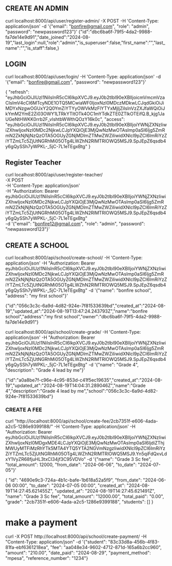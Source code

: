 ## CREATE AN ADMIN

curl localhost:8000/api/user/register-admin/ -X POST -H 'Content-Type: application/json' -d '{"email": "bonfire@gmail.com", "role": "admin", "password": "newpassword123"}'
{"id":"dbc6ba6f-79f5-4da2-9988-fa7de14e9d91","date_joined":"2024-08-19","last_login":null,"role":"admin","is_superuser":false,"first_name":"","last_name":"","is_staff":false,}

## LOGIN

curl localhost:8000/api/user/login/ -H 'Content-Type: application/json' -d '{"email": "bonfire@gmail.com", "password": "newpassword123"}'

{
"refresh": "eyJhbGciOiJIUzI1NiIsInR5cCI6IkpXVCJ9.eyJ0b2tlbl90eXBlIjoicmVmcmVzaCIsImV4cCI6MTcyNDE1OTQ5MCwiaWF0IjoxNzI0MDczMDkwLCJqdGkiOiJiMDYxNzgwOGUxY2Q0YmZiYTYyOWVkMzFlYTYxMjljZiIsInVzZXJfaWQiOiJkYmM2YmE2Zi03OWY1LTRkYTItOTk4OC1mYTdkZTE0ZTlkOTEifQ.B_kjg1JaUGeNtHWKK0rrb2F_vlshtbWWthQOzY16k0c",
"access": "eyJhbGciOiJIUzI1NiIsInR5cCI6IkpXVCJ9.eyJ0b2tlbl90eXBlIjoiYWNjZXNzIiwiZXhwIjoxNzI0MDc2NjkwLCJpYXQiOjE3MjQwNzMwOTAsImp0aSI6Ijg5ZmRmN2ZkNjNjNzQzOTA5OGUyZGNjMDlmZTMwZWZiIiwidXNlcl9pZCI6ImRiYzZiYTZmLTc5ZjUtNGRhMi05OTg4LWZhN2RlMTRlOWQ5MSJ9.SpJEpZ6qsdb4y6gQySSh7yWPKL-\_5jC-7L1eTEgxBtg"
}

## Register Teacher

curl localhost:8000/api/user/register-teacher/ \
-X POST \
-H 'Content-Type: application/json' \
-H "Authorization: Bearer eyJhbGciOiJIUzI1NiIsInR5cCI6IkpXVCJ9.eyJ0b2tlbl90eXBlIjoiYWNjZXNzIiwiZXhwIjoxNzI0MDc2NjkwLCJpYXQiOjE3MjQwNzMwOTAsImp0aSI6Ijg5ZmRmN2ZkNjNjNzQzOTA5OGUyZGNjMDlmZTMwZWZiIiwidXNlcl9pZCI6ImRiYzZiYTZmLTc5ZjUtNGRhMi05OTg4LWZhN2RlMTRlOWQ5MSJ9.SpJEpZ6qsdb4y6gQySSh7yWPKL-\_5jC-7L1eTEgxBtg" \
-d '{"email": "bonfire12@gmail.com", "role": "admin", "password": "newpassword123"}'

## CREATE A SCHOOL

curl localhost:8000/api/school/create-school/ -H 'Content-Type: application/json' -H "Authorization: Bearer eyJhbGciOiJIUzI1NiIsInR5cCI6IkpXVCJ9.eyJ0b2tlbl90eXBlIjoiYWNjZXNzIiwiZXhwIjoxNzI0MDc2NjkwLCJpYXQiOjE3MjQwNzMwOTAsImp0aSI6Ijg5ZmRmN2ZkNjNjNzQzOTA5OGUyZGNjMDlmZTMwZWZiIiwidXNlcl9pZCI6ImRiYzZiYTZmLTc5ZjUtNGRhMi05OTg4LWZhN2RlMTRlOWQ5MSJ9.SpJEpZ6qsdb4y6gQySSh7yWPKL-\_5jC-7L1eTEgxBtg" \-d '{"name": "bonfire school", "address": "my first school"}'

{"id":"056c3c3c-6a9d-4d82-924e-7f81533639bd","created_at":"2024-08-19","updated_at":"2024-08-19T13:47:24.243793Z","name":"bonfire school","address":"my first school","owner":"dbc6ba6f-79f5-4da2-9988-fa7de14e9d91"}

curl localhost:8000/api/school/create-grade/ -H 'Content-Type: application/json' -H "Authorization: Bearer eyJhbGciOiJIUzI1NiIsInR5cCI6IkpXVCJ9.eyJ0b2tlbl90eXBlIjoiYWNjZXNzIiwiZXhwIjoxNzI0MDc2NjkwLCJpYXQiOjE3MjQwNzMwOTAsImp0aSI6Ijg5ZmRmN2ZkNjNjNzQzOTA5OGUyZGNjMDlmZTMwZWZiIiwidXNlcl9pZCI6ImRiYzZiYTZmLTc5ZjUtNGRhMi05OTg4LWZhN2RlMTRlOWQ5MSJ9.SpJEpZ6qsdb4y6gQySSh7yWPKL-\_5jC-7L1eTEgxBtg" -d '{"name": "Grade 4", "description": "Grade 4 lead by me"}'

{"id":"a0a8be7f-c96e-4c95-853d-c41f5ec19635","created_at":"2024-08-19","updated_at":"2024-08-19T14:04:31.289046Z","name":"Grade 4","description":"Grade 4 lead by me","school":"056c3c3c-6a9d-4d82-924e-7f81533639bd"}

### CREATE A FEE

curl "http://localhost:8000/api/school/create-fee/2cb7351f-e606-4ada-a2c5-1286e9399188/" -H 'Content-Type: application/json' -H "Authorization: Bearer eyJhbGciOiJIUzI1NiIsInR5cCI6IkpXVCJ9.eyJ0b2tlbl90eXBlIjoiYWNjZXNzIiwiZXhwIjoxNzI0MDgxMDE4LCJpYXQiOjE3MjQwNzMwOTAsImp0aSI6IjdiZThjMWUyMTFiMzRhYTk5MTA4YTQ5YTA2NGVmNzgzIiwidXNlcl9pZCI6ImRiYzZiYTZmLTc5ZjUtNGRhMi05OTg4LWZhN2RlMTRlOWQ5MSJ9.Yn5qiFdQxvLdxY1VyZR68fjuHL3txCI34jf3C95VDVo" -d '{"name": "Grade 3 Sc fee", "total_amount": 12000,
"from_date": "2024-06-06", "to_date": "2024-07-05"}'

{
"id": "4690e9c3-724a-4b1c-bafe-1b618a52a5f9",
"from_date": "2024-06-06 00:00",
"to_date": "2024-07-05 00:00",
"created_at": "2024-08-19T14:27:45.621455Z",
"updated_at": "2024-08-19T14:27:45.621491Z",
"name": "Grade 3 Sc fee",
"total_amount": "12000.00",
"total_paid": "0.00",
"grade": "2cb7351f-e606-4ada-a2c5-1286e9399188",
"students": []
}


# make a payment
 curl -X POST http://localhost:8000/api/school/create-payment/ -H "Content-Type: application/json" -d '{"student": "83c33d8a-456b-4f83-81fa-ebf6361218ea", "fee": "aa048e34-9602-4712-871d-165a6b2cc960", "amount": "210.00", "date_paid": "2024-08-29", "payment_method": "mpesa", "reference_number": "1234"}

 